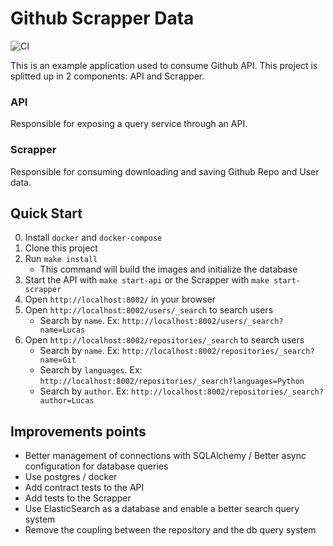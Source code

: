 # Github Scrapper Data
![CI](https://github.com/LucasMagnum/github_scrapper_example/workflows/CI/badge.svg)

This is an example application used to consume Github API.
This project is splitted up in 2 components: API and Scrapper.

### API
Responsible for exposing a query service through an API.


### Scrapper
Responsible for consuming downloading and saving Github Repo and User data.


## Quick Start

0. Install `docker` and `docker-compose`
1. Clone this project
2. Run `make install`
    * This command will build the images and initialize the database
3. Start the API with `make start-api` or the Scrapper with `make start-scrapper`
4. Open `http://localhost:8002/` in your browser
5. Open `http://localhost:8002/users/_search` to search users
    * Search by `name`. Ex: `http://localhost:8002/users/_search?name=Lucas`
6. Open `http://localhost:8002/repositories/_search` to search users
    * Search by `name`. Ex: `http://localhost:8002/repositories/_search?name=Git`
    * Search by `languages`. Ex: `http://localhost:8002/repositories/_search?languages=Python`
    * Search by `author`. Ex: `http://localhost:8002/repositories/_search?author=Lucas`


## Improvements points
* Better management of connections with SQLAlchemy / Better async configuration for database queries
* Use postgres / docker
* Add contract tests to the API
* Add tests to the Scrapper
* Use ElasticSearch as a database and enable a better search query system
* Remove the coupling between the repository and the db query system
